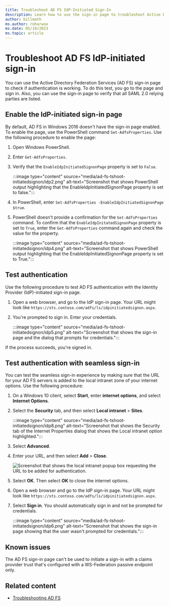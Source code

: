 ```yaml
---
title: Troubleshoot AD FS IdP-Initiated Sign-In
description: Learn how to use the sign-in page to troubleshoot Active Directory Federation Services (AD FS) authentication.
author: billmath
ms.author: roharwoo
ms.date: 05/19/2023
ms.topic: article
---
```


# Troubleshoot AD FS IdP-initiated sign-in

You can use the Active Directory Federation Services (AD FS) sign-in page to check if authentication is working. To do this test, you go to the page and sign in. Also, you can use the sign-in page to verify that all SAML 2.0 relying parties are listed.

## Enable the IdP-initiated sign-in page

By default, AD FS in Windows 2016 doesn't have the sign-in page enabled. To enable the page, use the PowerShell command `Set-AdfsProperties`. Use the following procedure to enable the page:

1. Open Windows PowerShell.
1. Enter `Get-AdfsProperties`.
1. Verify that the `EnableIdpInitiatedSignonPage` property is set to `False`.

    :::image type="content" source="media/ad-fs-tshoot-initiatedsignon/idp2.png" alt-text="Screenshot that shows PowerShell output highlighting that the EnableIdpInitiatedSignonPage property is set to false.":::

1. In PowerShell, enter `Set-AdfsProperties -EnableIdpInitiatedSignonPage $true`.
1. PowerShell doesn't provide a confirmation for the `Set-AdfsProperties` command. To confirm that the `EnableIdpInitatedSignonPage` property is set to `True`, enter the `Get-AdfsProperties` command again and check the value for the property.

    :::image type="content" source="media/ad-fs-tshoot-initiatedsignon/idp4.png" alt-text="Screenshot that shows PowerShell output highlighting that the EnableIdpInitiatedSignonPage property is set to True.":::

## Test authentication

Use the following procedure to test AD FS authentication with the Identity Provider (IdP)-initiated sign-in page.

1. Open a web browser, and go to the IdP sign-in page. Your URL might look like `https://sts.contoso.com/adfs/ls/idpinitiatedsignon.aspx`.
1. You're prompted to sign in. Enter your credentials.

    :::image type="content" source="media/ad-fs-tshoot-initiatedsignon/idp5.png" alt-text="Screenshot that shows the sign-in page and the dialog that prompts for credentials.":::

If the process succeeds, you're signed in.

## Test authentication with seamless sign-in

You can test the seamless sign-in experience by making sure that the URL for your AD FS servers is added to the local intranet zone of your internet options. Use the following procedure:

1. On a Windows 10 client, select **Start**, enter **internet options**, and select **Internet Options**.

1. Select the **Security** tab, and then select **Local intranet** > **Sites**.

    :::image type="content" source="media/ad-fs-tshoot-initiatedsignon/idp8.png" alt-text="Screenshot that shows the Security tab of the Internet Properties dialog that shows the Local intranet option highlighted.":::

1. Select **Advanced**.

1. Enter your URL, and then select **Add** > **Close**.

    ![Screenshot that shows the local intranet popup box requesting the URL to be added for authentication.](media/ad-fs-tshoot-initiatedsignon/idp9.png)

1. Select **OK**. Then select **OK** to close the internet options.

1. Open a web browser and go to the IdP sign-in page. Your URL might look like `https://sts.contoso.com/adfs/ls/idpinitiatedsignon.aspx`.

1. Select **Sign in**. You should automatically sign in and not be prompted for credentials.

    :::image type="content" source="media/ad-fs-tshoot-initiatedsignon/idp6.png" alt-text="Screenshot that shows the sign-in page showing that the user wasn't prompted for credentials.":::

## Known issues

The AD FS sign-in page can't be used to initiate a sign-in with a claims provider trust that's configured with a WS-Federation passive endpoint only.

## Related content

- [Troubleshooting AD FS](ad-fs-tshoot-overview.md)

